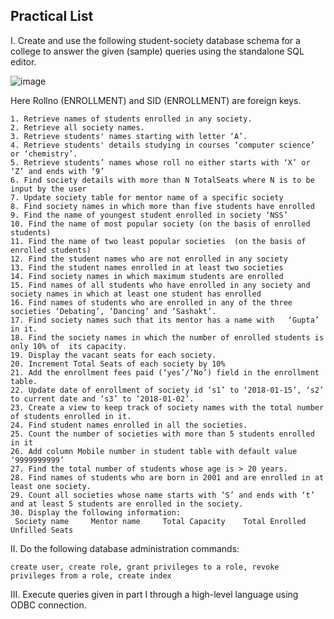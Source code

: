 ## Practical List
I.  Create and use the following student-society database schema for a college to answer the given (sample) queries using the standalone SQL editor. 

![image](https://github.com/Mayank230604/DBMS_Practicals/assets/120153596/52478604-9dc2-47f0-8ac7-218db93ad154)

Here Rollno (ENROLLMENT) and SID (ENROLLMENT) are foreign keys.

    1. Retrieve names of students enrolled in any society. 
    2. Retrieve all society names. 
    3. Retrieve students' names starting with letter ‘A’. 
    4. Retrieve students' details studying in courses ‘computer science’ or ‘chemistry’. 
    5. Retrieve students’ names whose roll no either starts with ‘X’ or ‘Z’ and ends with ‘9’ 
    6. Find society details with more than N TotalSeats where N is to be input by the user 
    7. Update society table for mentor name of a specific society 
    8. Find society names in which more than five students have enrolled 
    9. Find the name of youngest student enrolled in society ‘NSS’ 
    10. Find the name of most popular society (on the basis of enrolled students) 
    11. Find the name of two least popular societies  (on the basis of enrolled students) 
    12. Find the student names who are not enrolled in any society 
    13. Find the student names enrolled in at least two societies 
    14. Find society names in which maximum students are enrolled 
    15. Find names of all students who have enrolled in any society and society names in which at least one student has enrolled  
    16. Find names of students who are enrolled in any of the three societies ‘Debating’, ‘Dancing’ and ‘Sashakt’. 
    17. Find society names such that its mentor has a name with   ‘Gupta’ in it.  
    18. Find the society names in which the number of enrolled students is only 10% of  its capacity. 
    19. Display the vacant seats for each society. 
    20. Increment Total Seats of each society by 10% 
    21. Add the enrollment fees paid (‘yes’/’No’) field in the enrollment table. 
    22. Update date of enrollment of society id ‘s1’ to ‘2018-01-15’, ‘s2’ to current date and ‘s3’ to ‘2018-01-02’. 
    23. Create a view to keep track of society names with the total number of students enrolled in it. 
    24. Find student names enrolled in all the societies. 
    25. Count the number of societies with more than 5 students enrolled in it 
    26. Add column Mobile number in student table with default value ‘9999999999’ 
    27. Find the total number of students whose age is > 20 years. 
    28. Find names of students who are born in 2001 and are enrolled in at least one society. 
    29. Count all societies whose name starts with ‘S’ and ends with ‘t’ and at least 5 students are enrolled in the society. 
    30. Display the following information: 
     Society name     Mentor name     Total Capacity    Total Enrolled    Unfilled Seats

II.  Do the following database administration commands: 

    create user, create role, grant privileges to a role, revoke privileges from a role, create index

III.  Execute queries given in part I through a high-level language using ODBC connection.

